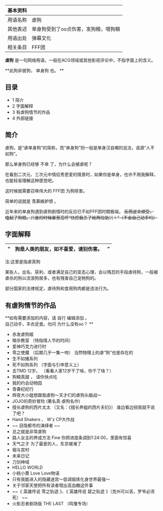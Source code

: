 |  **基本资料**  ||
|---|---|
|用语名称  |  虐狗   |
|其他表述  |  单身狗受到了oo点伤害，发狗粮，喂狗粮   |
|用语出处  |  弹幕文化   |
|相关条目  |  FFF团   |
  
**虐狗** 是一句网络用语。一般在ACG领域或其他影视评论中，不指字面上的含义。

**此狗非彼狗， 单身狗  也。 **

##  目录

  * 1  简介 
  * 2  字面解释 
  * 3  有虐狗情节的作品 
  * 4  外部链接 

##  简介

虐狗，是“虐单身狗”的简称，而“单身狗”则一般是单身汉自嘲的说法，语源“人不如狗”。

那么单身狗已经够  不幸  了，为什么会被虐呢？

在看到二次元、三次元中情侣秀恩爱的情景时，如果你是单身，也许不用我解释，也能轻易理解这种感觉吧。

这时候就需要召唤伟大的  FFF团  为狗除害。

简单的说就是  羡慕嫉妒恨  。

近年来的单身狗遇到虐狗剧情时的反应已不如FFF团时期极端， ~~反而逆来顺受，嗑起了狗粮。兴奋的时候甚至高呼“快把我杀了给两位助兴！”（不会自己动手吗）~~

##  字面解释

|  “  |  狗是人类的朋友，如不喜爱，请别伤害。  |  ”   
---|---|---  
  
注:这里是指虐真狗

某些人，出名、获利、或者满足自己的变态心理，会以残忍的手段虐待狗，一般被虐杀的狗以流浪狗居多，也有残害自己宠物狗的。

部分国家的法律规定，虐待狗和食用狗肉都是违法行为。

##  有虐狗情节的作品

**如有需要添加的内容，请 自行  编辑添加  。  
自己动手，丰衣足食。勿问  为什么没有oo？  **

  * 赤发虐狗姬 
  * 暗杀教室  （特指情人节的时间） 
  * 爱神巧克力进行时 
  * 零之使魔  （后期几乎一集一吻）  当然物理上的虐“狗”也是存在的 
  * 生不如猪系列 
  * 死不如狗系列  （字面与引申意义上） 
  * 去TMD  12岁。  （看看人家12岁干了啥，你干了啥？） 
  * 狗粮真甜  ，  请你快点吃 
  * 我的约会动物园 
  * 青春纪纪行 
  * 辉夜大小姐想跟我虐狗～天才们的虐狗头脑战～ 
  * JOJO的奇妙冒险  (著名真·虐狗名作) 
  * 擅长虐狗的西片太太  （又名：《擅长养蛆的西片夫妇》）  谁边看边扭我就不说了吧？ 
  * Hand Shakers  、  W'z  CP大作战 
  * ~~ 目隐都市的演绎者  ~~
  * 总之就是非常虐狗 
  * 路人女主的养成方法 Fine  你把进度条调到1:24:00，里面有惊喜 
  * 天气之子  为了最爱的人，东京被淹了 
  * 堀与宫村 
  * 未来日记 
  * 刀剑神域 
  * HELLO WORLD 
  * 小桃小栗 Love Love物语 
  * 只有我能进入的隐藏迷宫～低调锻炼化身世界最强～ 
  * 关于邻家天使把所有读者喂出高血糖这件事 
  * ~~《 英雄传说 零之轨迹  》、《  英雄传说 碧之轨迹  》（克州可以丢，罗爷必须死） ~~
  * 火影忍者剧场版 THE LAST  （鸣雏专场） 